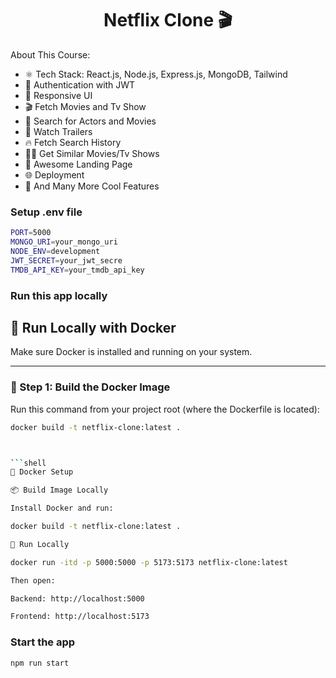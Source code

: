 <h1 align="center">Netflix Clone 🎬</h1>

About This Course:

-   ⚛️ Tech Stack: React.js, Node.js, Express.js, MongoDB, Tailwind
-   🔐 Authentication with JWT
-   📱 Responsive UI
-   🎬 Fetch Movies and Tv Show
-   🔎 Search for Actors and Movies
-   🎥 Watch Trailers
-   🔥 Fetch Search History
-   🐱‍👤 Get Similar Movies/Tv Shows
-   💙 Awesome Landing Page
-   🌐 Deployment
-   🚀 And Many More Cool Features

### Setup .env file

```bash
PORT=5000
MONGO_URI=your_mongo_uri
NODE_ENV=development
JWT_SECRET=your_jwt_secre
TMDB_API_KEY=your_tmdb_api_key
```

### Run this app locally



## 🧪 Run Locally with Docker

Make sure Docker is installed and running on your system.

---

### 🐳 Step 1: Build the Docker Image

Run this command from your project root (where the Dockerfile is located):

```bash
docker build -t netflix-clone:latest .



```shell
🐳 Docker Setup

📦 Build Image Locally

Install Docker and run:

docker build -t netflix-clone:latest .

🚀 Run Locally

docker run -itd -p 5000:5000 -p 5173:5173 netflix-clone:latest

Then open:

Backend: http://localhost:5000

Frontend: http://localhost:5173
```

### Start the app

```shell
npm run start

```

